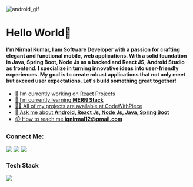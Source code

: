 ![android_gif](https://github.com/CodeWithPiece/CodeWithPiece/assets/145927850/d762e402-39bf-44d9-ac0a-44354ea30d60)
<h1 align="left">Hello World👋 </h1>
<h4 align="left">I'm Nirmal Kumar, I am Software Developer with a passion for crafting elegant and functional mobile, web applications. With a solid foundation in Java, Spring Boot, Node Js as a backed and React JS, Android Studio as frontend. I specialize in turning innovative ideas into user-friendly experiences. My goal is to create robust applications that not only meet but exceed user expectations. Let's build something great together!</h4>

- 🔭 I’m currently working on <a href="https://github.com/CodeWithPiece/React-Js" /> React Projects
- 🌱 I’m currently learning **MERN Stack**
- 👨‍💻 All of my projects are available at <a href="https://github.com/CodeWithPiece?tab=repositories" />CodeWithPiece
- 💬 Ask me about **Android, React Js, Node Js, Java, Spring Boot**
- 📫 How to reach me **ignirmal12@gmail.com**

<h3 align="left">Connect Me:</h3>
<p align="left">
    <img src="https://skillicons.dev/icons?i=instagram"/>
    <img src="https://skillicons.dev/icons?i=twitter"/>
    <img src="https://skillicons.dev/icons?i=linkedin"/>
</p>
<h3 align="left">Tech Stack</h3>
<div align="left">
    <img src="https://skillicons.dev/icons?i=html,css,bootstrap,tailwind,materialui,javascript,vite,react,redux,nodejs,express,java,spring,idea,androidstudio,gradle,flutter,mysql,mongodb,firebase,mui,vscode,github,git,discord,postman" />
</div>
